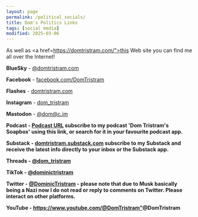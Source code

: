 ```yaml
---
layout: page
permalink: /political_socials/
title: Dom's Politics Links
tags: [social media]
modified: 2025-03-06
---
```


As well as <a href=https://domtristram.com/">this Web site</a> you can find me all over the Internet!

<b>BlueSky</b> - <a href="https://bsky.app/profile/domtristram.com">@domtristram.com</a>

<b>Facebook</b> - <a href="https://www.facebook.com/DomTristram">facebook.com/DomTristram</a>

<b>Flashes</b> - <a href="https://www.flashes.blue/profile/domtristram.com">domtristram.com</a>

<b>Instagram</b> - <a href="https://www.instagram.com/dom_tristram/">dom_tristram</a>

<b>Mastodon</b> - <a href="https://c.im/@dom">@dom@c.im</a>

<b>Podcast</a> - <a href="https://podcasts.apple.com/gb/podcast/dom-tristrams-soapbox/id1377617516">Podcast URL</a>
subscribe to my podcast 'Dom Tristram's Soapbox' using this link, or search for it in your
favourite podcast app.

<b>Substack</b> - <a href="https://domtristram.substack.com">domtristram.substack.com</a>
subscribe to my Substack and receive the latest info directly to your inbox or the Substack
app.

<b>Threads</b> - <a href="https://www.threads.net/@dom_tristram">@dom_tristram</a>

<b>TikTok</b> - <a href="https://www.tiktok.com/@dominictristram">@dominictristram</a>

<b>Twitter</b> - <a href="https://x.com/DominicTristram">@DominicTristram</a> - please
note that due to Musk basically being a Nazi now I do not read or reply to comments on
Twitter. Please interact on other platforms.

<b>YouTube</b> - <https://www.youtube.com/@DomTristram">@DomTristram</a>



